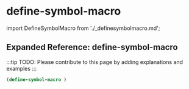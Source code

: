 # define-symbol-macro

import DefineSymbolMacro from './_definesymbolmacro.md';

<DefineSymbolMacro />

## Expanded Reference: define-symbol-macro

:::tip
TODO: Please contribute to this page by adding explanations and examples
:::

```lisp
(define-symbol-macro )
```
